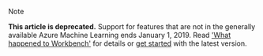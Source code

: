 >[!Note]
>**This article is deprecated.** Support for features that are not in the generally available Azure Machine Learning ends January 1, 2019. Read ['What happened to Workbench'](../articles/machine-learning/service/overview-what-happened-to-workbench.md) for details or [get started](../articles/machine-learning/service/index.yml) with the latest version.